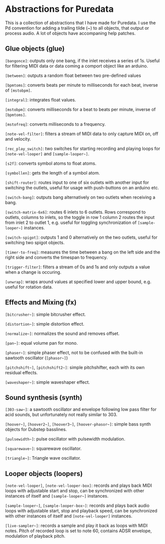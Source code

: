 # Abstractions for Puredata

This is a collection of abstractions that I have made for Puredata. I use
the Pd convention for adding a trailing tilde (~) to all objects, that
output or process audio. A lot of objects have accompaning help patches.

## Glue objects (glue)
`[bangonce]`: outputs only one bang, if the inlet receives a series of
1s. Useful for filtering MIDI data or data coming a comport object like
an arduino.

`[between]`: outputs a random float between two pre-defined values

`[bpmtoms]`: converts beats per minute to milliseconds for each beat,
inverse of `[mstobpm]`.

`[integral]`: integrates float values.

`[mstobpm]`: converts milliseconds for a beat to beats per minute, inverse
of `[bpmtoms]`.

`[mstofreq]`: converts milliseconds to a frequency.

`[note-vel-filter]`: filters a stream of MIDI data to only capture MIDI on,
off and velocity.

`[rec_play_switch]`: two switches for starting recording and playing loops
for `[note-vel-looper]` and `[sample-looper~]`.

`[s2f]`: converts symbol atoms to float atoms.

`[symbollen]`: gets the length of a symbol atom.

`[shift-router]`: routes input to one of six outlets with another input
for switching the outlets, useful for usage with push-buttons on an
arduino etc.

`[switch-bang]`: outputs bang alternatively on two outlets when receiving
a bang.

`[switch-matrix-6x6]`: routes 6 inlets to 6 outlets. Rows correspond to
outlets, columns to inlets, so the toggle in row 1 column 2 routes the
input from inlet 2 to outlet 1, e.g. useful for toggling synchronization
of `[sample-looper~]` instances.

`[switch-spigot]`: outputs 1 and 0 alternatively on the two outlets, useful
for switching two spigot objects.

`[timer-to-freq]`: measures the time between a bang on the left side and
the right side and converts the timespan to frequency.

`[trigger-filter]`: filters a stream of 0s and 1s and only outputs a value
when a change is occuring.

`[unwrap]`: wraps around values at specified lower and upper bound, e.g.
useful for rotation data.

## Effects and Mixing (fx)
`[bitcrusher~]`: simple bitcrusher effect.

`[distortion~]`: simple distortion effect.

`[normalize~]`: normalizes the sound and removes offset.

`[pan~]`: equal volume pan for mono.

`[phaser~]`: simple phaser effect, not to be confused with the built-in
sawtooth oscillator (`[phasor~]`)

`[pitchshift~]`, `[pitchshift2~]`: simple pitchshifter, each with its own
residual effects.

`[waveshaper~]`: simple waveshaper effect.


## Sound synthesis (synth)
`[303-saw~]`: a sawtooth oscillator and envelope following low pass filter
for acid sounds, but unfortunately not really similar to 303.

`[hoover~]`, `[hoover2~]`, `[hoover3~]`, `[hoover-phasor~]`: simple bass synth objects
for Dubstep basslines.

`[pulsewidth~]`: pulse oscillator with pulsewidth modulation.

`[squarewave~]`: squarewave oscillator.

`[triangle~]`: Triangle wave oscillator.


## Looper objects (loopers)
`[note-vel-looper]`, `[note-vel-looper-box]`: records and plays back MIDI loops
with adjustable start and stop, can be synchronized with other instances
of itself and `[sample-looper~]` instances.

`[sample-looper~]`, `[sample-looper-box~]`: records and plays back audio loops
with adjustable start, stop and playback speed, can be synchronized with
other instances of itself and `[note-vel-looper]` instances.

`[live-sampler~]`: records a sample and play it back as loops with MIDI notes.
Pitch of recorded loop is set to note 60, contains ADSR envelope, modulation
of playback pitch.

